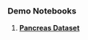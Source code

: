 ### Demo Notebooks
1. **[Pancreas Dataset](pancreas_demo.ipynb)** 
<!-- When repo goes public, include -->
<!-- ([open in colab!](https://colab.research.google.com/github/scDiffEq/scDiffEq/blob/main/nbs/pancreas_demo.ipynb)) -->
